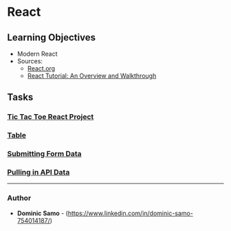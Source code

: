 # React

## Learning Objectives
 - Modern React
 - Sources: 
 	* [React.org](https://reactjs.org/tutorial/tutorial.html)
 	* [React Tutorial: An Overview and Walkthrough](https://www.taniarascia.com/getting-started-with-react/)

## Tasks

### [Tic Tac Toe React Project](tic-tac-toe)

### [Table](react-tutorial)

### [Submitting Form Data](react-tutorial-form-data)

### [Pulling in API Data](react-tutorial-api-data)

---

### Author
* **Dominic Samo** - (https://www.linkedin.com/in/dominic-samo-754014187/)

